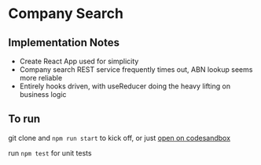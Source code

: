 # Company Search

## Implementation Notes

- Create React App used for simplicity
- Company search REST service frequently times out, ABN lookup seems more reliable
- Entirely hooks driven, with useReducer doing the heavy lifting on business logic

## To run

git clone and `npm run start` to kick off, or just [open on codesandbox](https://codesandbox.io/s/github/chriswebbexternal/auscompanysearch)

run `npm test` for unit tests
